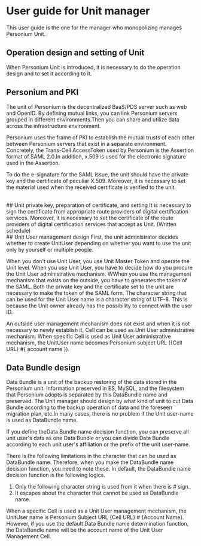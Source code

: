 # User guide for Unit manager
This user guide is the one for the manager who monopolizing manages Personium Unit.
<br>
## Operation design and setting of Unit
When Personium Unit is introduced, it is necessary to do the operation design and to
set it according to it.
<br>
## Personium and PKI
The unit of Personium is the decentralized BaaS/PDS server such as web and OpenID.
By defining mutual links, you can link Personium servers grouped in different environments.Then you can share and utilize data across the infrastructure environment.

Personium uses the frame of PKI to establish the mutual trusts of each other between Personium servers that exist in a separate environment. Concretely, the Trans-Cell AccessToken used by Personium is the Assertion format of SAML 2.0.In addition, x.509 is used for the electronic signature used in the Assertion.

To do the e-signature for the SAML issue, the unit should have the private key and the certificate of peculiar X.509. Moreover, it is necessary to set the material  used when the received certificate is verified to the unit.

<br>
## Unit private key, preparation of certificate, and setting
It is necessary to sign the certificate from appropriate route providers of digital certification services.
Moreover, it is necessary to set the certificate of the route providers of digital
certification services that accept as Unit. (Written schedule)
<br>
## Unit User management design
First, the unit administrator decides whether to create UnitUser depending on whether you want to use the unit only by yourself or multiple people.

When you don't use Unit User, you use Unit Master Token  and operate the Unit level.
When you use Unit User, you have to decide how do you procure the Unit User administrative mechanism.
WWhen you use the management mechanism that exists on the outside, you have to generates the token of the SAML.
Both the private key and the certificate set to the unit are necessary to make the
token of the SAML form.
The character string that can be used for the Unit User name is a character string of UTF-8.
This is because the Unit owner already has the possibility to connect with the user ID.

An outside user management mechanism does not exist and when it is not necessary to newly establish it, Cell can be used as Unit User administrative mechanism.
When specific Cell is used as Unit User administrative mechanism, the UnitUser name becomes Personium subject URL ({Cell URL} #{ account name }).
<br>
## Data Bundle design
Data Bundle is a unit of the backup restoring of the data stored in the Personium unit. Information preserved in ES, MySQL, and the filesystem that Personium adopts is separated by this DataBundle name and preserved.
The Unit manager should design by what kind of unit to cut Data Bundle according to the backup operation of data and the foreseen migration plan, etc.In many cases, there is no problem if the Unit user-name is used as DataBundle name.

If you define theData Bundle name decision function, you can preserve all unit user's data as one Data Bundle or you can divide Data Bundle according to each unit user's affiliation or the prefix of the unit user-name.


There is the following limitations in the character that can be used as DataBundle name. Therefore, when you make the DataBundle name decision function, you need to note these.
In default, the DataBundle name decision function is the following logics.
<br>
1. Only the following character string is used from it when there is # sign.
2. It escapes about the character that cannot be used as DataBundle name.

When a specific Cell is used as a Unit User management mechanism, the UnitUser name is Personium Subject URL {Cell URL} # {Account Name}.
However, if you use the default Data Bundle name determination function, the DataBundle name will be the account name of the Unit User Management Cell.

